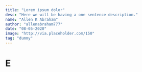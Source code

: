 ```yaml
---
title: "Lorem ipsum dolor"
desc: "Here we will be having a one sentence description."
name: "Allen K Abraham"
author: "allenabraham777"
date: "08-05-2020"
image: "http://via.placeholder.com/150"
tag: "dummy"
---
```


# E
